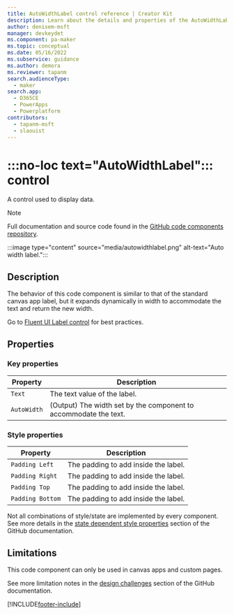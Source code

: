 ```yaml
---
title: AutoWidthLabel control reference | Creator Kit
description: Learn about the details and properties of the AutoWidthLabel control in the Creator Kit.
author: denisem-msft
manager: devkeydet
ms.component: pa-maker
ms.topic: conceptual
ms.date: 05/16/2022
ms.subservice: guidance
ms.author: demora
ms.reviewer: tapanm
search.audienceType: 
  - maker
search.app: 
  - D365CE
  - PowerApps
  - Powerplatform
contributors:
  - tapanm-msft
  - slaouist
---
```


# :::no-loc text="AutoWidthLabel"::: control

A control used to display data.

> [!NOTE]
> Full documentation and source code found in the [GitHub code components repository](https://github.com/microsoft/powercat-code-components/tree/main/AutoWidthLabel).

:::image type="content" source="media/autowidthlabel.png" alt-text="Auto width label.":::

## Description

The behavior of this code component is similar to that of the standard canvas app label, but it expands dynamically in width to accommodate the text and return the new width.

Go to [Fluent UI Label control](https://developer.microsoft.com/en-us/fluentui#/controls/web/label) for best practices.

## Properties

### Key properties

| Property | Description |
| -------- | ----------- |
| `Text` | The text value of the label. |
| `AutoWidth` | (Output) The width set by the component to accommodate the text. |

### Style properties

| Property | Description |
| -------- | ----------- |
| `Padding Left` | The padding to add inside the label. |
| `Padding Right` | The padding to add inside the label. |
| `Padding Top` | The padding to add inside the label. |
| `Padding Bottom` | The padding to add inside the label. |

Not all combinations of style/state are implemented by every component. See more details in the [state dependent style properties](https://github.com/microsoft/powercat-code-components/blob/main/AutoWidthLabel/README.md#state-dependent-style-properties) section of the GitHub documentation.

## Limitations

This code component can only be used in canvas apps and custom pages.

See more limitation notes in the [design challenges](https://github.com/microsoft/powercat-code-components/blob/main/AutoWidthLabel/README.md#design-challenges) section of the GitHub documentation.

[!INCLUDE[footer-include](../../includes/footer-banner.md)]
